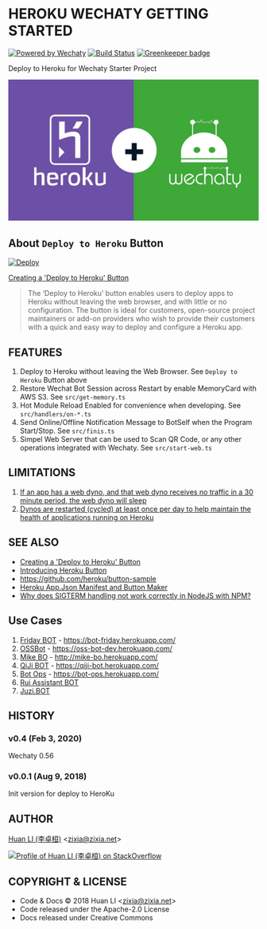# HEROKU WECHATY GETTING STARTED

[![Powered by Wechaty](https://img.shields.io/badge/Powered%20By-Wechaty-blue.svg)](https://github.com/chatie/wechaty)
[![Build Status](https://travis-ci.com/wechaty/heroku-wechaty-getting-started.svg?branch=master)](https://travis-ci.com/wechaty/heroku-wechaty-getting-started)
[![Greenkeeper badge](https://badges.greenkeeper.io/wechaty/heroku-wechaty-getting-started.svg)](https://greenkeeper.io/)

Deploy to Heroku for Wechaty Starter Project

![Heroku + Wechaty](docs/images/heroku-wechaty.png)

## About `Deploy to Heroku` Button

[![Deploy](https://www.herokucdn.com/deploy/button.svg)](https://heroku.com/deploy)

[Creating a 'Deploy to Heroku' Button](https://devcenter.heroku.com/articles/heroku-button)

> The ‘Deploy to Heroku’ button enables users to deploy apps to Heroku without leaving the web browser, and with little or no configuration. The button is ideal for customers, open-source project maintainers or add-on providers who wish to provide their customers with a quick and easy way to deploy and configure a Heroku app.

## FEATURES

1. Deploy to Heroku without leaving the Web Browser. See `Deploy to Heroku` Button above
1. Restore Wechat Bot Session across Restart by enable MemoryCard with AWS S3. See `src/get-memory.ts`
1. Hot Module Reload Enabled for convenience when developing. See `src/handlers/on-*.ts`
1. Send Online/Offline Notification Message to BotSelf when the Program Start/Stop. See `src/finis.ts`
1. Simpel Web Server that can be used to Scan QR Code, or any other operations integrated with Wechaty. See `src/start-web.ts`

## LIMITATIONS

1. [If an app has a web dyno, and that web dyno receives no traffic in a 30 minute period, the web dyno will sleep](https://devcenter.heroku.com/articles/free-dyno-hours#dyno-sleeping)
1. [Dynos are restarted (cycled) at least once per day to help maintain the health of applications running on Heroku](https://devcenter.heroku.com/articles/dynos#restarting)

## SEE ALSO

- [Creating a 'Deploy to Heroku' Button](https://devcenter.heroku.com/articles/heroku-button)
- [Introducing Heroku Button](https://blog.heroku.com/heroku-button)
- <https://github.com/heroku/button-sample>
- [Heroku App.Json Manifest and Button Maker](https://www.expeditedssl.com/heroku-button-maker)
- [Why does SIGTERM handling not work correctly in NodeJS with NPM?](https://help.heroku.com/ROG3H81R/why-does-sigterm-handling-not-work-correctly-in-nodejs-with-npm)

## Use Cases

1. [Friday BOT](https://github.com/wechaty/friday) - <https://bot-friday.herokuapp.com/>
1. [OSSBot](https://github.com/kaiyuanshe/OSS-bot) - <https://oss-bot-dev.herokuapp.com/>
1. [Mike BO](https://github.com/huan/mike-bo) - <http://mike-bo.herokuapp.com/>
1. [QiJi BOT](https://github.com/juzibot/qijibot) - <https://qiji-bot.herokuapp.com/>
1. [Bot Ops](https://github.com/juzibot/botops) - <https://bot-ops.herokuapp.com/>
1. [Rui Assistant BOT](https://github.com/juzibot/rui-bot)
1. [Juzi.BOT](https://github.com/juzibot/juzi-bot)

## HISTORY

### v0.4 (Feb 3, 2020)

Wechaty 0.56

### v0.0.1 (Aug 9, 2018)

Init version for deploy to HeroKu

## AUTHOR

[Huan LI (李卓桓)](http://linkedin.com/in/zixia) \<zixia@zixia.net\>

[![Profile of Huan LI (李卓桓) on StackOverflow](https://stackexchange.com/users/flair/265499.png)](https://stackexchange.com/users/265499)

## COPYRIGHT & LICENSE

- Code & Docs © 2018 Huan LI \<zixia@zixia.net\>
- Code released under the Apache-2.0 License
- Docs released under Creative Commons
